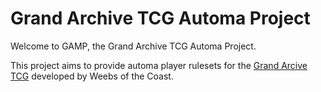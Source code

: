 # Grand Archive TCG Automa Project

Welcome to GAMP, the Grand Archive TCG Automa Project.

This project aims to provide automa player rulesets for the [Grand Arcive TCG](https://www.gatcg.com) developed
by Weebs of the Coast.

